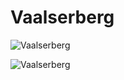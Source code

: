 
Vaalserberg
===========


![Vaalserberg](https://usercontent.one/wp/www.thebestviewpoints.com/wp-content/uploads/2018/07/DJI_0026-Panorama.jpg)

![Vaalserberg](https://i.redd.it/3tnwwjfye9lz.jpg)